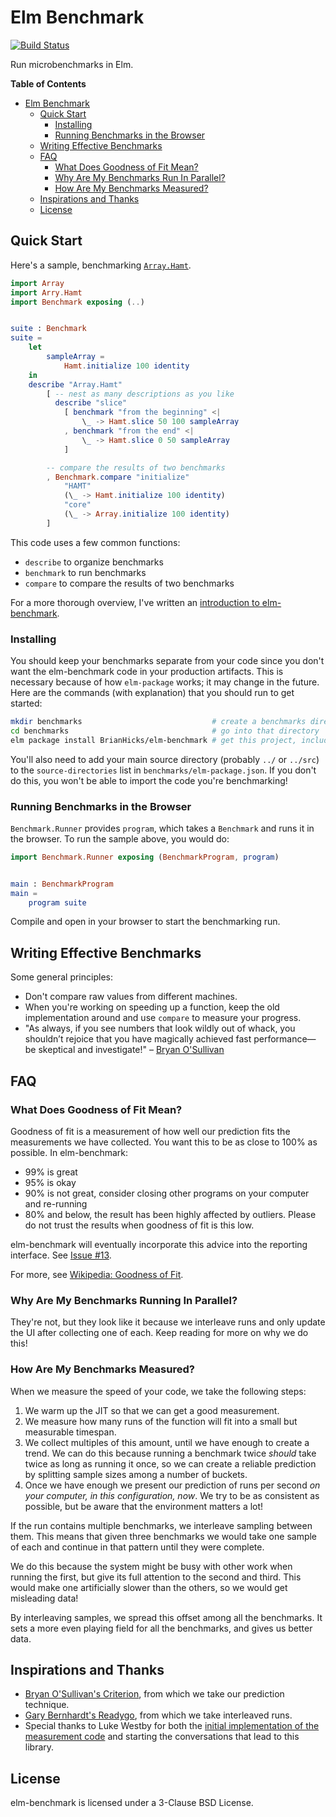 # Elm Benchmark

[![Build Status](https://travis-ci.org/BrianHicks/elm-benchmark.svg?branch=master)](https://travis-ci.org/BrianHicks/elm-benchmark)

Run microbenchmarks in Elm.

<!-- markdown-toc start - Don't edit this section. Run M-x markdown-toc-refresh-toc -->
**Table of Contents**

- [Elm Benchmark](#elm-benchmark)
    - [Quick Start](#quick-start)
        - [Installing](#installing)
        - [Running Benchmarks in the Browser](#running-benchmarks-in-the-browser)
    - [Writing Effective Benchmarks](#writing-effective-benchmarks)
    - [FAQ](#faq)
        - [What Does Goodness of Fit Mean?](#what-does-goodness-of-fit-mean)
        - [Why Are My Benchmarks Run In Parallel?](#why-are-my-benchmarks-run-in-parallel)
        - [How Are My Benchmarks Measured?](#how-are-my-benchmarks-measured)
    - [Inspirations and Thanks](#inspirations-and-thanks)
    - [License](#license)

<!-- markdown-toc end -->


## Quick Start

Here's a sample, benchmarking [`Array.Hamt`](http://package.elm-lang.org/packages/Skinney/elm-array-exploration/latest).

```elm
import Array
import Arry.Hamt
import Benchmark exposing (..)


suite : Benchmark
suite =
    let
        sampleArray =
            Hamt.initialize 100 identity
    in
    describe "Array.Hamt"
        [ -- nest as many descriptions as you like
          describe "slice"
            [ benchmark "from the beginning" <|
                \_ -> Hamt.slice 50 100 sampleArray
            , benchmark "from the end" <|
                \_ -> Hamt.slice 0 50 sampleArray
            ]

        -- compare the results of two benchmarks
        , Benchmark.compare "initialize"
            "HAMT"
            (\_ -> Hamt.initialize 100 identity)
            "core"
            (\_ -> Array.initialize 100 identity)
        ]
```

This code uses a few common functions:

- `describe` to organize benchmarks
- `benchmark` to run benchmarks
- `compare` to compare the results of two benchmarks

For a more thorough overview, I've written an [introduction to elm-benchmark](https://www.brianthicks.com/post/2017/02/27/introducing-elm-benchmark/).

### Installing

You should keep your benchmarks separate from your code since you don't want the elm-benchmark code in your production artifacts.
This is necessary because of how `elm-package` works; it may change in the future.
Here are the commands (with explanation) that you should run to get started:

```sh
mkdir benchmarks                             # create a benchmarks directory
cd benchmarks                                # go into that directory
elm package install BrianHicks/elm-benchmark # get this project, including the browser runner
```

You'll also need to add your main source directory (probably `../` or `../src`) to the `source-directories` list in `benchmarks/elm-package.json`.
If you don't do this, you won't be able to import the code you're benchmarking!

### Running Benchmarks in the Browser

`Benchmark.Runner` provides `program`, which takes a `Benchmark` and runs it in the browser.
To run the sample above, you would do:

```elm
import Benchmark.Runner exposing (BenchmarkProgram, program)


main : BenchmarkProgram
main =
    program suite
```

Compile and open in your browser to start the benchmarking run.

## Writing Effective Benchmarks

Some general principles:

- Don't compare raw values from different machines.
- When you're working on speeding up a function, keep the old implementation around and use `compare` to measure your progress.
- "As always, if you see numbers that look wildly out of whack, you shouldn’t rejoice that you have magically achieved fast performance—be skeptical and investigate!" – [Bryan O'Sullivan](http://www.serpentine.com/criterion/tutorial.html)

## FAQ

### What Does Goodness of Fit Mean?

Goodness of fit is a measurement of how well our prediction fits the measurements we have collected.
You want this to be as close to 100% as possible.
In elm-benchmark:

- 99% is great
- 95% is okay
- 90% is not great, consider closing other programs on your computer and re-running
- 80% and below, the result has been highly affected by outliers.
  Please do not trust the results when goodness of fit is this low.
  
elm-benchmark will eventually incorporate this advice into the reporting interface.
See [Issue #13](https://github.com/BrianHicks/elm-benchmark/issues/13).

For more, see [Wikipedia: Goodness of Fit](https://en.wikipedia.org/wiki/Goodness_of_fit).

### Why Are My Benchmarks Running In Parallel?

They're not, but they look like it because we interleave runs and only update the UI after collecting one of each.
Keep reading for more on why we do this!

### How Are My Benchmarks Measured?

When we measure the speed of your code, we take the following steps:

1. We warm up the JIT so that we can get a good measurement.
2. We measure how many runs of the function will fit into a small but measurable timespan.
3. We collect multiples of this amount, until we have enough to create a trend.
   We can do this because running a benchmark twice *should* take twice as long as running it once, so we can create a reliable prediction by splitting sample sizes among a number of buckets.
4. Once we have enough we present our prediction of runs per second *on your computer, in this configuration, now*.
   We try to be as consistent as possible, but be aware that the environment matters a lot!

If the run contains multiple benchmarks, we interleave sampling between them.
This means that given three benchmarks we would take one sample of each and continue in that pattern until they were complete.

We do this because the system might be busy with other work when running the first, but give its full attention to the second and third.
This would make one artificially slower than the others, so we would get misleading data!

By interleaving samples, we spread this offset among all the benchmarks.
It sets a more even playing field for all the benchmarks, and gives us better data.

## Inspirations and Thanks

- [Bryan O'Sullivan's Criterion](http://www.serpentine.com/criterion/), from which we take our prediction technique.
- [Gary Bernhardt's Readygo](https://github.com/garybernhardt/readygo#timing-methodology), from which we take interleaved runs.
- Special thanks to Luke Westby for both the [initial implementation of the measurement code](https://gist.github.com/lukewestby/9d8e2b0816d417eae926ed86c01de0b8) and starting the conversations that lead to this library.

## License

elm-benchmark is licensed under a 3-Clause BSD License.

